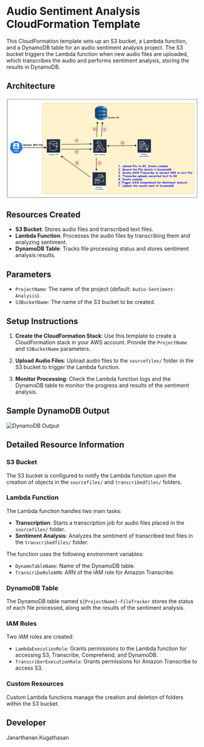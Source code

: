 # Audio Sentiment Analysis CloudFormation Template

This CloudFormation template sets up an S3 bucket, a Lambda function, and a DynamoDB table for an audio sentiment analysis project. The S3 bucket triggers the Lambda function when new audio files are uploaded, which transcribes the audio and performs sentiment analysis, storing the results in DynamoDB.

## Architecture

![Architecture](architecture.png)

## Resources Created

- **S3 Bucket**: Stores audio files and transcribed text files.
- **Lambda Function**: Processes the audio files by transcribing them and analyzing sentiment.
- **DynamoDB Table**: Tracks file processing status and stores sentiment analysis results.

## Parameters

- `ProjectName`: The name of the project (default: `Audio-Sentiment-Analysis`).
- `S3BucketName`: The name of the S3 bucket to be created.

## Setup Instructions

1. **Create the CloudFormation Stack**: Use this template to create a CloudFormation stack in your AWS account. Provide the `ProjectName` and `S3BucketName` parameters.

2. **Upload Audio Files**: Upload audio files to the `sourcefiles/` folder in the S3 bucket to trigger the Lambda function.

3. **Monitor Processing**: Check the Lambda function logs and the DynamoDB table to monitor the progress and results of the sentiment analysis.

## Sample DynamoDB Output

![DynamoDB Output](dynamodb.png)

## Detailed Resource Information

### S3 Bucket

The S3 bucket is configured to notify the Lambda function upon the creation of objects in the `sourcefiles/` and `transcribedfiles/` folders.

### Lambda Function

The Lambda function handles two main tasks:
- **Transcription**: Starts a transcription job for audio files placed in the `sourcefiles/` folder.
- **Sentiment Analysis**: Analyzes the sentiment of transcribed text files in the `transcribedfiles/` folder.

The function uses the following environment variables:
- `DynamoTableName`: Name of the DynamoDB table.
- `TranscribeRoleARN`: ARN of the IAM role for Amazon Transcribe.

### DynamoDB Table

The DynamoDB table named `${ProjectName}-FileTracker` stores the status of each file processed, along with the results of the sentiment analysis.

### IAM Roles

Two IAM roles are created:
- `LambdaExecutionRole`: Grants permissions to the Lambda function for accessing S3, Transcribe, Comprehend, and DynamoDB.
- `TranscriberExecutionRole`: Grants permissions for Amazon Transcribe to access S3.

### Custom Resources

Custom Lambda functions manage the creation and deletion of folders within the S3 bucket.

## Developer

Janarthanan Kugathasan

